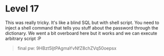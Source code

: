 # Level 17

This was really tricky. It's like a blind SQL but with shell script.
You need to inject a shell command that tells you stuff about the password through the dictionary. We went a bit overboard here but it works and we can execute arbitrary script :P

> final pw: 9HBzt5ljtPAgmaYvNfZ8chZVq50oepsx